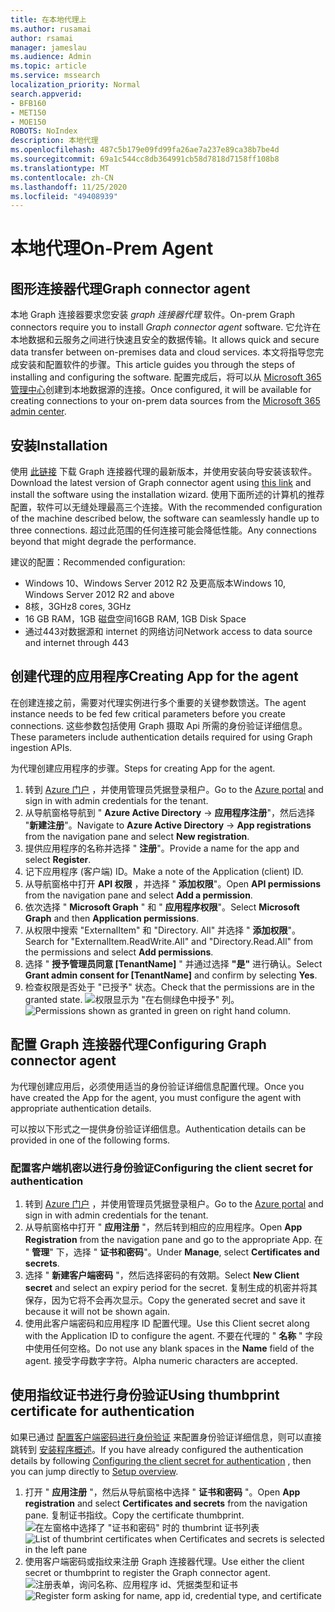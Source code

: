 ```yaml
---
title: 在本地代理上
ms.author: rusamai
author: rsamai
manager: jameslau
ms.audience: Admin
ms.topic: article
ms.service: mssearch
localization_priority: Normal
search.appverid:
- BFB160
- MET150
- MOE150
ROBOTS: NoIndex
description: 本地代理
ms.openlocfilehash: 487c5b179e09fd99fa26ae7a237e89ca38b7be4d
ms.sourcegitcommit: 69a1c544cc8db364991cb58d7818d7158ff108b8
ms.translationtype: MT
ms.contentlocale: zh-CN
ms.lasthandoff: 11/25/2020
ms.locfileid: "49408939"
---
```

# <a name="on-prem-agent"></a><span data-ttu-id="82105-103">本地代理</span><span class="sxs-lookup"><span data-stu-id="82105-103">On-Prem Agent</span></span>

## <a name="graph-connector-agent"></a><span data-ttu-id="82105-104">图形连接器代理</span><span class="sxs-lookup"><span data-stu-id="82105-104">Graph connector agent</span></span>

<span data-ttu-id="82105-105">本地 Graph 连接器要求您安装 *graph 连接器代理* 软件。</span><span class="sxs-lookup"><span data-stu-id="82105-105">On-prem Graph connectors require you to install *Graph connector agent* software.</span></span> <span data-ttu-id="82105-106">它允许在本地数据和云服务之间进行快速且安全的数据传输。</span><span class="sxs-lookup"><span data-stu-id="82105-106">It allows quick and secure data transfer between on-premises data and cloud services.</span></span> <span data-ttu-id="82105-107">本文将指导您完成安装和配置软件的步骤。</span><span class="sxs-lookup"><span data-stu-id="82105-107">This article guides you through the steps of installing and configuring the software.</span></span> <span data-ttu-id="82105-108">配置完成后，将可以从 [Microsoft 365 管理中心](https://admin.microsoft.com)创建到本地数据源的连接。</span><span class="sxs-lookup"><span data-stu-id="82105-108">Once configured, it will be available for creating connections to your on-prem data sources from the [Microsoft 365 admin center](https://admin.microsoft.com).</span></span>

## <a name="installation"></a><span data-ttu-id="82105-109">安装</span><span class="sxs-lookup"><span data-stu-id="82105-109">Installation</span></span>

<span data-ttu-id="82105-110">使用 [此链接](https://download.microsoft.com/download/d/d/e/dde18236-9c67-437d-a864-894a0a888ef2/AgentPackage.msi) 下载 Graph 连接器代理的最新版本，并使用安装向导安装该软件。</span><span class="sxs-lookup"><span data-stu-id="82105-110">Download the latest version of Graph connector agent using [this link](https://download.microsoft.com/download/d/d/e/dde18236-9c67-437d-a864-894a0a888ef2/AgentPackage.msi) and install the software using the installation wizard.</span></span> <span data-ttu-id="82105-111">使用下面所述的计算机的推荐配置，软件可以无缝处理最高三个连接。</span><span class="sxs-lookup"><span data-stu-id="82105-111">With the recommended configuration of the machine described below, the software can seamlessly handle up to three connections.</span></span> <span data-ttu-id="82105-112">超过此范围的任何连接可能会降低性能。</span><span class="sxs-lookup"><span data-stu-id="82105-112">Any connections beyond that might degrade the performance.</span></span>

<span data-ttu-id="82105-113">建议的配置：</span><span class="sxs-lookup"><span data-stu-id="82105-113">Recommended configuration:</span></span>

* <span data-ttu-id="82105-114">Windows 10、Windows Server 2012 R2 及更高版本</span><span class="sxs-lookup"><span data-stu-id="82105-114">Windows 10, Windows Server 2012 R2 and above</span></span>
* <span data-ttu-id="82105-115">8核，3GHz</span><span class="sxs-lookup"><span data-stu-id="82105-115">8 cores, 3GHz</span></span>
* <span data-ttu-id="82105-116">16 GB RAM，1GB 磁盘空间</span><span class="sxs-lookup"><span data-stu-id="82105-116">16GB RAM, 1GB Disk Space</span></span>
* <span data-ttu-id="82105-117">通过443对数据源和 internet 的网络访问</span><span class="sxs-lookup"><span data-stu-id="82105-117">Network access to data source and internet through 443</span></span>

## <a name="creating-app-for-the-agent"></a><span data-ttu-id="82105-118">创建代理的应用程序</span><span class="sxs-lookup"><span data-stu-id="82105-118">Creating App for the agent</span></span>  

<span data-ttu-id="82105-119">在创建连接之前，需要对代理实例进行多个重要的关键参数馈送。</span><span class="sxs-lookup"><span data-stu-id="82105-119">The agent instance needs to be fed few critical parameters before you create connections.</span></span> <span data-ttu-id="82105-120">这些参数包括使用 Graph 摄取 Api 所需的身份验证详细信息。</span><span class="sxs-lookup"><span data-stu-id="82105-120">These parameters include authentication details required for using Graph ingestion APIs.</span></span>  

<span data-ttu-id="82105-121">为代理创建应用程序的步骤。</span><span class="sxs-lookup"><span data-stu-id="82105-121">Steps for creating App for the agent.</span></span>

1. <span data-ttu-id="82105-122">转到 [Azure 门户](https://portal.azure.com) ，并使用管理员凭据登录租户。</span><span class="sxs-lookup"><span data-stu-id="82105-122">Go to the [Azure portal](https://portal.azure.com) and sign in with admin credentials for the tenant.</span></span>
2. <span data-ttu-id="82105-123">从导航窗格导航到 " **Azure Active Directory**  ->  **应用程序注册**"，然后选择 "**新建注册**"。</span><span class="sxs-lookup"><span data-stu-id="82105-123">Navigate to **Azure Active Directory** -> **App registrations** from the navigation pane and select **New registration**.</span></span>
3. <span data-ttu-id="82105-124">提供应用程序的名称并选择 " **注册**"。</span><span class="sxs-lookup"><span data-stu-id="82105-124">Provide a name for the app and select **Register**.</span></span>
4. <span data-ttu-id="82105-125">记下应用程序 (客户端) ID。</span><span class="sxs-lookup"><span data-stu-id="82105-125">Make a note of the Application (client) ID.</span></span>
5. <span data-ttu-id="82105-126">从导航窗格中打开 **API 权限** ，并选择 " **添加权限**"。</span><span class="sxs-lookup"><span data-stu-id="82105-126">Open **API permissions** from the navigation pane and select **Add a permission**.</span></span>
6. <span data-ttu-id="82105-127">依次选择 " **Microsoft Graph** " 和 " **应用程序权限**"。</span><span class="sxs-lookup"><span data-stu-id="82105-127">Select **Microsoft Graph** and then **Application permissions**.</span></span>
7. <span data-ttu-id="82105-128">从权限中搜索 "ExternalItem" 和 "Directory. All" 并选择 " **添加权限**"。</span><span class="sxs-lookup"><span data-stu-id="82105-128">Search for "ExternalItem.ReadWrite.All" and "Directory.Read.All" from the permissions and select **Add permissions**.</span></span>
8. <span data-ttu-id="82105-129">选择 " **授予管理员同意 [TenantName]** " 并通过选择 **"是"** 进行确认。</span><span class="sxs-lookup"><span data-stu-id="82105-129">Select **Grant admin consent for [TenantName]** and confirm by selecting **Yes**.</span></span>
9. <span data-ttu-id="82105-130">检查权限是否处于 "已授予" 状态。</span><span class="sxs-lookup"><span data-stu-id="82105-130">Check that the permissions are in the granted state.</span></span>
     <span data-ttu-id="82105-131">![权限显示为 "在右侧绿色中授予" 列。](media/onprem-agent/granted-state.png)</span><span class="sxs-lookup"><span data-stu-id="82105-131">![Permissions shown as granted in green on right hand column.](media/onprem-agent/granted-state.png)</span></span>

## <a name="configuring-graph-connector-agent"></a><span data-ttu-id="82105-132">配置 Graph 连接器代理</span><span class="sxs-lookup"><span data-stu-id="82105-132">Configuring Graph connector agent</span></span>

<span data-ttu-id="82105-133">为代理创建应用后，必须使用适当的身份验证详细信息配置代理。</span><span class="sxs-lookup"><span data-stu-id="82105-133">Once you have created the App for the agent, you must configure the agent with appropriate authentication details.</span></span>

<span data-ttu-id="82105-134">可以按以下形式之一提供身份验证详细信息。</span><span class="sxs-lookup"><span data-stu-id="82105-134">Authentication details can be provided in one of the following forms.</span></span>

### <a name="configuring-the-client-secret-for-authentication"></a><span data-ttu-id="82105-135">配置客户端机密以进行身份验证</span><span class="sxs-lookup"><span data-stu-id="82105-135">Configuring the client secret for authentication</span></span>

1. <span data-ttu-id="82105-136">转到 [Azure 门户](https://portal.azure.com) ，并使用管理员凭据登录租户。</span><span class="sxs-lookup"><span data-stu-id="82105-136">Go to the [Azure portal](https://portal.azure.com) and sign in with admin credentials for the tenant.</span></span>
2. <span data-ttu-id="82105-137">从导航窗格中打开 " **应用注册** "，然后转到相应的应用程序。</span><span class="sxs-lookup"><span data-stu-id="82105-137">Open **App Registration** from the navigation pane and go to the appropriate App.</span></span> <span data-ttu-id="82105-138">在 " **管理**" 下，选择 " **证书和密码**"。</span><span class="sxs-lookup"><span data-stu-id="82105-138">Under **Manage**, select **Certificates and secrets**.</span></span>
3. <span data-ttu-id="82105-139">选择 " **新建客户端密码** "，然后选择密码的有效期。</span><span class="sxs-lookup"><span data-stu-id="82105-139">Select **New Client secret** and select an expiry period for the secret.</span></span> <span data-ttu-id="82105-140">复制生成的机密并将其保存，因为它将不会再次显示。</span><span class="sxs-lookup"><span data-stu-id="82105-140">Copy the generated secret and save it because it will not be shown again.</span></span>
4. <span data-ttu-id="82105-141">使用此客户端密码和应用程序 ID 配置代理。</span><span class="sxs-lookup"><span data-stu-id="82105-141">Use this Client secret along with the Application ID to configure the agent.</span></span> <span data-ttu-id="82105-142">不要在代理的 " **名称** " 字段中使用任何空格。</span><span class="sxs-lookup"><span data-stu-id="82105-142">Do not use any blank spaces in the **Name** field of the agent.</span></span> <span data-ttu-id="82105-143">接受字母数字字符。</span><span class="sxs-lookup"><span data-stu-id="82105-143">Alpha numeric characters are accepted.</span></span>

## <a name="using-thumbprint-certificate-for-authentication"></a><span data-ttu-id="82105-144">使用指纹证书进行身份验证</span><span class="sxs-lookup"><span data-stu-id="82105-144">Using thumbprint certificate for authentication</span></span>

<span data-ttu-id="82105-145">如果已通过 [配置客户端密码进行身份验证](#configuring-the-client-secret-for-authentication) 来配置身份验证详细信息，则可以直接跳转到 [安装程序概述](configure-connector.md)。</span><span class="sxs-lookup"><span data-stu-id="82105-145">If you have already configured the authentication details by following [Configuring the client secret for authentication](#configuring-the-client-secret-for-authentication) , then you can jump directly to [Setup overview](configure-connector.md).</span></span>

1. <span data-ttu-id="82105-146">打开 " **应用注册** "，然后从导航窗格中选择 " **证书和密码** "。</span><span class="sxs-lookup"><span data-stu-id="82105-146">Open **App registration** and select **Certificates and secrets** from the navigation pane.</span></span> <span data-ttu-id="82105-147">复制证书指纹。</span><span class="sxs-lookup"><span data-stu-id="82105-147">Copy the certificate thumbprint.</span></span>
<span data-ttu-id="82105-148">![在左窗格中选择了 "证书和密码" 时的 thumbrint 证书列表](media/onprem-agent/certificates.png)</span><span class="sxs-lookup"><span data-stu-id="82105-148">![List of thumbrint certificates when Certificates and secrets is selected in the left pane](media/onprem-agent/certificates.png)</span></span>
2. <span data-ttu-id="82105-149">使用客户端密码或指纹来注册 Graph 连接器代理。</span><span class="sxs-lookup"><span data-stu-id="82105-149">Use either the client secret or thumbprint to register the Graph connector agent.</span></span>
<span data-ttu-id="82105-150">![注册表单，询问名称、应用程序 id、凭据类型和证书](media/onprem-agent/register.png)</span><span class="sxs-lookup"><span data-stu-id="82105-150">![Register form asking for name, app id, credential type, and certificate](media/onprem-agent/register.png)</span></span>

